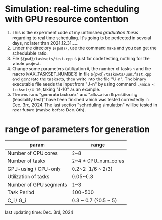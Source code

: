 # Simulation: real-time scheduling with GPU resource contention

1. This is the experiment code of my unfinished *graduation thesis* regarding to real time scheduling. It's going to be perfected in several days, no later than 2024.12.31......
2. Under the directory `${pwd}/`, use the command `make` and you can get the schedulable ratio.
3. File `${pwd}/tasksets/test.cpp` is just for code testing, nothing for the whole project.
4. Change some parameters (utilization `U`, the number of tasks `n` and the macro MAX_TASKSET_NUMBER) in file `${pwd}/tasksets/uunifast.cpp` and generate the tasksets, then write into the file "U-n". The binary executable file needs the input from "U-n" by using command `./main < tasksets/4-10`, taking "4-10" as an example.
5. The sections "generate tasksets" and "allocation & partitioning (feasibility test)" have been finished which was tested correctedly in Dec. 3rd, 2024. The last section "scheduling simulation" will be tested in near future (maybe before Dec. 8th).

# range of parameters for generation
|param|range|
|--|--|
|Number of CPU cores|    2~8|
|Number of tasks|        2~4 * CPU_num_cores|
|GPU-using / CPU-only|   0.2~2 (1/6 ~ 2/3)|
|Utilization of tasks|   0.05~0.3|
|Number of GPU segments| 1~3|
|Task Period|            100~500|
|C_i / G_i|              0.3 ~ 0.7 (?0.5 ~ 5)|

last updating time: Dec. 3rd, 2024

